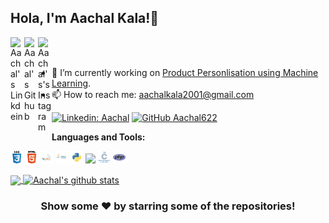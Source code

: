 
## Hola, I'm Aachal Kala!👋

<a href="https://linkedin.com/in/aachal-kala-1050a31a6/">
  <img align="left" alt="Aachal's Linkdein" width="22px" src="https://cdn.jsdelivr.net/npm/simple-icons@v3/icons/linkedin.svg" />
</a>
<a href="https://github.com/Aachal622">
  <img align="left" alt="Aachal's Github" width="22px" src="https://cdn.jsdelivr.net/npm/simple-icons@v3/icons/github.svg" />
</a>
<a href="https://instagram.com/_aachal.12/">
  <img align="left" alt="Aachal's's Instagram" width="22px" src="https://cdn.jsdelivr.net/npm/simple-icons@v3/icons/instagram.svg" />
</a>

<br/>
<br/>



- 🔭 I’m currently working on [Product Personlisation using Machine Learning](https://machinelearning.xyz/).
- 📫 How to reach me: aachalkala2001@gmail.com


[![Linkedin: Aachal](https://img.shields.io/badge/-Aachal-blue?style=flat-square&logo=Linkedin&logoColor=white&link=https://www.linkedin.com/in/aachal-kala/)](https://www.linkedin.com/in/aachal-kala-1050a31a6/)
[![GitHub Aachal622](https://img.shields.io/github/followers/Aachal622?label=follow&style=social)](https://github.com/Aachal622)


**Languages and Tools:**  

<code><img height="20" src="https://raw.githubusercontent.com/github/explore/80688e429a7d4ef2fca1e82350fe8e3517d3494d/topics/css/css.png"></code>
<code><img height="20" src="https://raw.githubusercontent.com/github/explore/80688e429a7d4ef2fca1e82350fe8e3517d3494d/topics/html/html.png"></code>
<code><img height="20" src="https://raw.githubusercontent.com/github/explore/80688e429a7d4ef2fca1e82350fe8e3517d3494d/topics/mysql/mysql.png"></code>
<code><img height="20" src="https://raw.githubusercontent.com/github/explore/80688e429a7d4ef2fca1e82350fe8e3517d3494d/topics/java/java.png"></code>
<code><img height="20" src="https://raw.githubusercontent.com/github/explore/80688e429a7d4ef2fca1e82350fe8e3517d3494d/topics/python/python.png"></code>
<code><img height="20" src="https://raw.githubusercontent.com/github/explore/80688e429a7d4ef2fca1e82350fe8e3517d3494d/topics/c++/c++.png"></code>
<code><img height="20" src="https://raw.githubusercontent.com/github/explore/80688e429a7d4ef2fca1e82350fe8e3517d3494d/topics/c/c.png"></code>
<code><img height="20" src="https://raw.githubusercontent.com/github/explore/80688e429a7d4ef2fca1e82350fe8e3517d3494d/topics/php/php.png"></code>


<a href="https://github.com/Aachal622">
  <img align="center" src="https://github-readme-stats.vercel.app/api/top-langs/?username=Aachal622&theme=light&hide_langs_below=1" />
</a>
<a href="https://github.com/Aachal622">
 <img align="center" src="https://github-readme-stats.vercel.app/api?username=Aachal622&show_icons=true&theme=light&line_height=27" alt="Aachal's github stats"/>
</a>

<div align="center">

### Show some ❤️ by starring some of the repositories!

</div>

